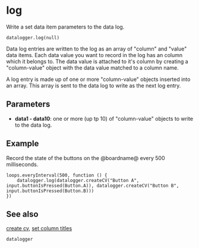 # log

Write a set data item parameters to the data log.

```sig
datalogger.log(null)
```

Data log entries are written to the log as an array of "column" and "value" data items. Each data value you want to record in the log has an column which it belongs to. The data value is attached to it's column by creating a "column-value" object with the data value matched to a column name.

A log entry is made up of one or more "column-value" objects inserted into an array. This array is sent to the data log to write as the next log entry.

## Parameters

* **data1 - data10**: one or more (up tp 10) of "column-value" objects to write to the data log.

## Example

Record the state of the buttons on the @boardname@ every 500 milliseconds.

```blocks
loops.everyInterval(500, function () {
    datalogger.log(datalogger.createCV("Button A", input.buttonIsPressed(Button.A)), datalogger.createCV("Button B", input.buttonIsPressed(Button.B)))
})
```

## See also

[create cv](/reference/datalogger/create-cv), [set column titles](/reference/datalogger/set-column-titles)

```package
datalogger
```